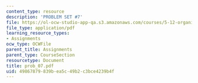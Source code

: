 ```yaml
---
content_type: resource
description: 'PROBLEM SET #7'
file: https://ol-ocw-studio-app-qa.s3.amazonaws.com/courses/5-12-organic-chemistry-i-spring-2003/49867879839bea5c49b2c3bce4239b4f_prob_07.pdf
file_type: application/pdf
learning_resource_types:
- Assignments
ocw_type: OCWFile
parent_title: Assignments
parent_type: CourseSection
resourcetype: Document
title: prob_07.pdf
uid: 49867879-839b-ea5c-49b2-c3bce4239b4f
---
```

